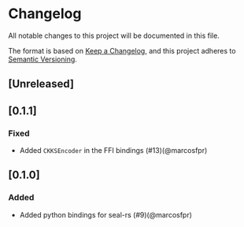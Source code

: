 # Changelog

All notable changes to this project will be documented in this file.

The format is based on [Keep a Changelog](https://keepachangelog.com/en/1.1.0/),
and this project adheres to [Semantic Versioning](https://semver.org/spec/v2.0.0.html).

## [Unreleased]

## [0.1.1]

### Fixed

- Added `CKKSEncoder` in the FFI bindings (#13)(@marcosfpr)

## [0.1.0]

### Added

- Added python bindings for seal-rs (#9)(@marcosfpr)
